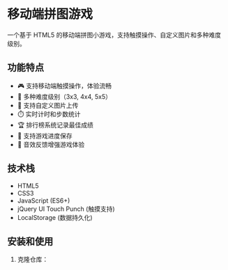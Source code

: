 # 移动端拼图游戏

一个基于 HTML5 的移动端拼图小游戏，支持触摸操作、自定义图片和多种难度级别。

## 功能特点

- 🎮 支持移动端触摸操作，体验流畅
- 🎯 多种难度级别（3x3, 4x4, 5x5）
- 📸 支持自定义图片上传
- ⏱️ 实时计时和步数统计
- 🏆 排行榜系统记录最佳成绩
- 💾 支持游戏进度保存
- 🎵 音效反馈增强游戏体验

## 技术栈

- HTML5
- CSS3
- JavaScript (ES6+)
- jQuery UI Touch Punch (触摸支持)
- LocalStorage (数据持久化)

## 安装和使用

1. 克隆仓库：
